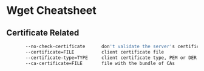 # Wget Cheatsheet


## Certificate Related
```bash
       --no-check-certificate      don't validate the server's certificate
       --certificate=FILE          client certificate file
       --certificate-type=TYPE     client certificate type, PEM or DER
       --ca-certificate=FILE       file with the bundle of CAs
```